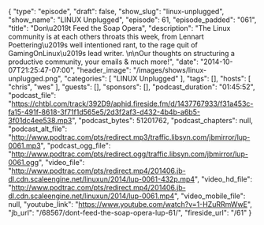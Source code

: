 {
  "type": "episode",
  "draft": false,
  "show_slug": "linux-unplugged",
  "show_name": "LINUX Unplugged",
  "episode": 61,
  "episode_padded": "061",
  "title": "Don\u2019t Feed the Soap Opera",
  "description": "The Linux community is at each others throats this week, from Lennart Poettering\u2019s well intentioned rant, to the rage quit of GamingOnLinux\u2019s lead writer. \n\nOur thoughts on structuring a productive community, your emails & much more!",
  "date": "2014-10-07T21:25:47-07:00",
  "header_image": "/images/shows/linux-unplugged.png",
  "categories": [
    "LINUX Unplugged"
  ],
  "tags": [],
  "hosts": [
    "chris",
    "wes"
  ],
  "guests": [],
  "sponsors": [],
  "podcast_duration": "01:45:52",
  "podcast_file": "https://chtbl.com/track/392D9/aphid.fireside.fm/d/1437767933/f31a453c-fa15-491f-8618-3f71f1d565e5/2d3f2af3-d432-4b4b-a6b5-3f01dc4ee538.mp3",
  "podcast_bytes": 51201762,
  "podcast_chapters": null,
  "podcast_alt_file": "http://www.podtrac.com/pts/redirect.mp3/traffic.libsyn.com/jbmirror/lup-0061.mp3",
  "podcast_ogg_file": "http://www.podtrac.com/pts/redirect.ogg/traffic.libsyn.com/jbmirror/lup-0061.ogg",
  "video_file": "http://www.podtrac.com/pts/redirect.mp4/201406.jb-dl.cdn.scaleengine.net/linuxun/2014/lup-0061-432p.mp4",
  "video_hd_file": "http://www.podtrac.com/pts/redirect.mp4/201406.jb-dl.cdn.scaleengine.net/linuxun/2014/lup-0061.mp4",
  "video_mobile_file": null,
  "youtube_link": "https://www.youtube.com/watch?v=1-HZuRRmWwE",
  "jb_url": "/68567/dont-feed-the-soap-opera-lup-61/",
  "fireside_url": "/61"
}

